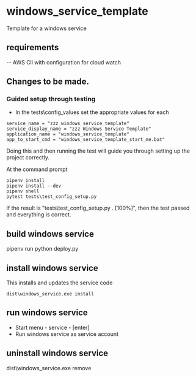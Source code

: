 # windows_service_template
Template for a windows service

## requirements
-- AWS Cli with configuration for cloud watch

## Changes to be made.
### Guided setup through testing
- In the tests\config_values set the appropriate values for each
 ```
service_name = "zzz_windows_service_template"
service_display_name = "zzz Windows Service Template"
application_name = "windows_service_template"
app_to_start_cmd = "windows_service_template_start_me.bat"
  ``` 
Doing this and then running the test will guide you through setting up the project correctly.

At the command prompt
```
pipenv install
pipenv install --dev
pipenv shell
pytest tests\test_config_setup.py
``` 
If the result is "tests\test_config_setup.py . [100%]",
then the test passed and everything is correct.

## build windows service
pipenv run python deploy.py

## install windows service
This installs and updates the service code
```
dist\windows_service.exe install
```

## run windows service
- Start menu - service - [enter]
- Run windows service as service account

## uninstall windows service
dist\windows_service.exe remove



